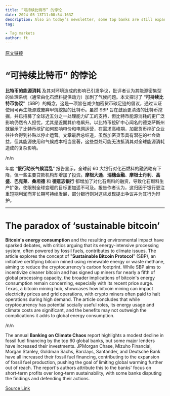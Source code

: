 ```yaml
---
title: “可持续比特币” 的悖论
date: 2024-05-13T11:00:54.163Z
description: Also in today’s newsletter, some top banks are still expanding in fossil fuel finance, says a new report
tag: 

- Tag markets
author: ft
---
```


[原文链接](https://ft.com/content/17df0570-e573-4990-b3ab-f1d54c8e55e4)

# “可持续比特币” 的悖论 

**比特币的能源消耗** 及其对环境造成的影响已引发争议，批评者认为其能源密集型的处理系统（通常由化石燃料提供动力）加剧了气候问题。本文探讨了 “**可持续比特币协议**”（SBP）的概念，这是一项旨在减少加密货币碳足迹的倡议，通过认证使用可再生能源或废弃甲烷挖掘的比特币。虽然 SBP 旨在鼓励更清洁的比特币挖掘，并已招募了全球近五分之一处理能力矿工的支持，但比特币能源消耗的更广泛影响仍然令人担忧，尤其是近期其价格飙升。以比特币挖矿中心闻名的德克萨斯州就展示了比特币挖矿如何影响电价和电网运营，在需求高峰期，加密货币挖矿企业往往会得到补贴以停止运营。文章最后总结道，虽然加密货币具有潜在的社会效益，但其能源使用和气候成本相当显著，这些益处可能无法抵消其对全球能源消耗造成的复杂影响。 

/n/n

年度 “**银行助长气候混乱**” 报告显示，全球前 60 大银行对化石燃料的融资略有下降，但一些主要贷款机构却增加了投资。**摩根大通**、**瑞穗金融**、**摩根士丹利**、**高盛**、**巴克莱**、**桑坦德** 和 **德意志银行** 都增加了对化石燃料的融资，导致化石燃料生产扩张，使限制全球变暖的目标更加遥不可及。报告作者认为，这归因于银行更注重短期利润而非长期可持续发展，部分银行则对这些发现提出争议并为其行为辩护。

---

# The paradox of ‘sustainable bitcoin’ 

**Bitcoin's energy consumption** and the resulting environmental impact have sparked debates, with critics arguing that its energy-intensive processing system, often powered by fossil fuels, contributes to climate issues. The article explores the concept of "**Sustainable Bitcoin Protocol**" (SBP), an initiative certifying bitcoin mined using renewable energy or waste methane, aiming to reduce the cryptocurrency's carbon footprint. While SBP aims to incentivize cleaner bitcoin and has signed up miners for nearly a fifth of global processing capacity, the broader implications of bitcoin's energy consumption remain concerning, especially with its recent price surge. Texas, a bitcoin mining hub, showcases how bitcoin mining can impact electricity prices and grid operations, with crypto miners often paid to halt operations during high demand. The article concludes that while cryptocurrency has potential socially useful roles, its energy usage and climate costs are significant, and the benefits may not outweigh the complications it adds to global energy consumption. 

/n/n

The annual **Banking on Climate Chaos** report highlights a modest decline in fossil fuel financing by the top 60 global banks, but some major lenders have increased their investments. JPMorgan Chase, Mizuho Financial, Morgan Stanley, Goldman Sachs, Barclays, Santander, and Deutsche Bank have all increased their fossil fuel financing, contributing to the expansion of fossil fuel production, pushing the goal of limiting global warming further out of reach. The report's authors attribute this to the banks' focus on short-term profits over long-term sustainability, with some banks disputing the findings and defending their actions.

[Source Link](https://ft.com/content/17df0570-e573-4990-b3ab-f1d54c8e55e4)


